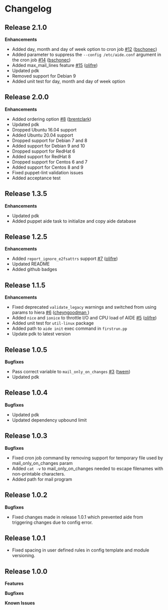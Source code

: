 # Changelog

## Release 2.1.0

**Enhancements**

* Added day, month and day of week option to cron job [#12](https://github.com/indiana-university/puppet-aide/pull/12) ([bschonec](https://github.com/bschonec))
* Added parameter to suppress the `--config /etc/aide.conf` argument in the cron job [#14](https://github.com/indiana-university/puppet-aide/pull/14) ([bschonec](https://github.com/bschonec))
* Added max_mail_lines feature [#15](https://github.com/indiana-university/puppet-aide/pull/15) ([olifre](https://github.com/olifre))
* Updated pdk
* Removed support for Debian 9
* Added unit test for day, month and day of week option


## Release 2.0.0

**Enhancements**

* Added ordering option [#8](https://github.com/indiana-university/puppet-aide/pull/8) ([brentclark](https://github.com/brentclark))
* Updated pdk
* Dropped Ubuntu 16.04 support
* Added Ubuntu 20.04 support
* Dropped support for Debian 7 and 8
* Added support for Debian 9 and 10
* Dropped support for RedHat 6
* Added support for RedHat 8
* Dropped support for Centos 6 and 7
* Added support for Centos 8 and 9
* Fixed puppet-lint validation issues
* Added acceptance test

## Release 1.3.5

**Enhancements**

* Updated pdk
* Added puppet aide task to initialize and copy aide database

## Release 1.2.5

**Enhancements**

* Added `report_ignore_e2fsattrs` support [#7](https://github.com/indiana-university/puppet-aide/pull/7) ([olifre](https://github.com/olifre))
* Updated README
* Added github badges

## Release 1.1.5

**Enhancements**

* Fixed deprecated `validate_legacy` warnings and switched from using params to hiera [#6](https://github.com/indiana-university/puppet-aide/pull/6) ([cheyngoodman ](https://github.com/cheyngoodman))
* Added `nice` and `ionice` to throttle I/O and CPU load of AIDE  [#5](https://github.com/indiana-university/puppet-aide/pull/7) ([olifre](https://github.com/olifre))
* Added unit test for `util-linux` package
* Added path to `aide init` exec command in `firstrun.pp`
* Update pdk to latest version

## Release 1.0.5

**Bugfixes**

* Pass correct variable to `mail_only_on_changes` [#3](https://github.com/indiana-university/puppet-aide/pull/3) ([twem](https://github.com/twem))
* Updated pdk

## Release 1.0.4

**Bugfixes**

* Updated pdk
* Updated dependency upbound limit


## Release 1.0.3

**Bugfixes**

* Fixed cron job command by removing support for temporary file used by mail_only_on_changes param
* Added `cat -v` to mail_only_on_changes needed to escape filenames with non-printable characters.
* Added path for mail program

## Release 1.0.2

**Bugfixes**

* Fixed changes made in release 1.0.1 which prevented aide from triggering changes due to config error.

## Release 1.0.1

* Fixed spacing in user defined rules in config template and module versioning.

## Release 1.0.0

**Features**

**Bugfixes**

**Known Issues**
